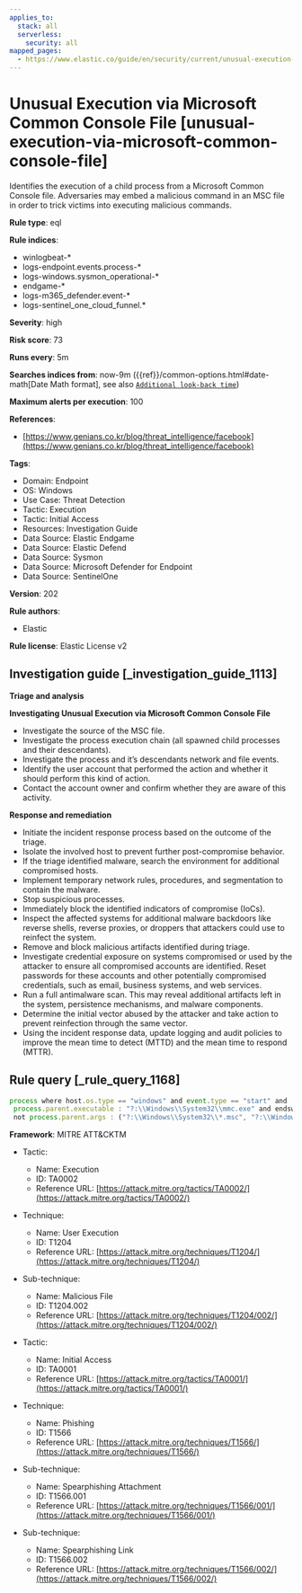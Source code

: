 ```yaml
---
applies_to:
  stack: all
  serverless:
    security: all
mapped_pages:
  - https://www.elastic.co/guide/en/security/current/unusual-execution-via-microsoft-common-console-file.html
---
```


# Unusual Execution via Microsoft Common Console File [unusual-execution-via-microsoft-common-console-file]

Identifies the execution of a child process from a Microsoft Common Console file. Adversaries may embed a malicious command in an MSC file in order to trick victims into executing malicious commands.

**Rule type**: eql

**Rule indices**:

* winlogbeat-*
* logs-endpoint.events.process-*
* logs-windows.sysmon_operational-*
* endgame-*
* logs-m365_defender.event-*
* logs-sentinel_one_cloud_funnel.*

**Severity**: high

**Risk score**: 73

**Runs every**: 5m

**Searches indices from**: now-9m ({{ref}}/common-options.html#date-math[Date Math format], see also [`Additional look-back time`](docs-content://solutions/security/detect-and-alert/create-detection-rule.md#rule-schedule))

**Maximum alerts per execution**: 100

**References**:

* [https://www.genians.co.kr/blog/threat_intelligence/facebook](https://www.genians.co.kr/blog/threat_intelligence/facebook)

**Tags**:

* Domain: Endpoint
* OS: Windows
* Use Case: Threat Detection
* Tactic: Execution
* Tactic: Initial Access
* Resources: Investigation Guide
* Data Source: Elastic Endgame
* Data Source: Elastic Defend
* Data Source: Sysmon
* Data Source: Microsoft Defender for Endpoint
* Data Source: SentinelOne

**Version**: 202

**Rule authors**:

* Elastic

**Rule license**: Elastic License v2

## Investigation guide [_investigation_guide_1113]

**Triage and analysis**

**Investigating Unusual Execution via Microsoft Common Console File**

* Investigate the source of the MSC file.
* Investigate the process execution chain (all spawned child processes and their descendants).
* Investigate the process and it’s descendants network and file events.
* Identify the user account that performed the action and whether it should perform this kind of action.
* Contact the account owner and confirm whether they are aware of this activity.

**Response and remediation**

* Initiate the incident response process based on the outcome of the triage.
* Isolate the involved host to prevent further post-compromise behavior.
* If the triage identified malware, search the environment for additional compromised hosts.
* Implement temporary network rules, procedures, and segmentation to contain the malware.
* Stop suspicious processes.
* Immediately block the identified indicators of compromise (IoCs).
* Inspect the affected systems for additional malware backdoors like reverse shells, reverse proxies, or droppers that attackers could use to reinfect the system.
* Remove and block malicious artifacts identified during triage.
* Investigate credential exposure on systems compromised or used by the attacker to ensure all compromised accounts are identified. Reset passwords for these accounts and other potentially compromised credentials, such as email, business systems, and web services.
* Run a full antimalware scan. This may reveal additional artifacts left in the system, persistence mechanisms, and malware components.
* Determine the initial vector abused by the attacker and take action to prevent reinfection through the same vector.
* Using the incident response data, update logging and audit policies to improve the mean time to detect (MTTD) and the mean time to respond (MTTR).


## Rule query [_rule_query_1168]

```js
process where host.os.type == "windows" and event.type == "start" and
 process.parent.executable : "?:\\Windows\\System32\\mmc.exe" and endswith~(process.parent.args, ".msc") and
 not process.parent.args : ("?:\\Windows\\System32\\*.msc", "?:\\Windows\\SysWOW64\\*.msc", "?:\\Program files\\*.msc", "?:\\Program Files (x86)\\*.msc")
```

**Framework**: MITRE ATT&CKTM

* Tactic:

    * Name: Execution
    * ID: TA0002
    * Reference URL: [https://attack.mitre.org/tactics/TA0002/](https://attack.mitre.org/tactics/TA0002/)

* Technique:

    * Name: User Execution
    * ID: T1204
    * Reference URL: [https://attack.mitre.org/techniques/T1204/](https://attack.mitre.org/techniques/T1204/)

* Sub-technique:

    * Name: Malicious File
    * ID: T1204.002
    * Reference URL: [https://attack.mitre.org/techniques/T1204/002/](https://attack.mitre.org/techniques/T1204/002/)

* Tactic:

    * Name: Initial Access
    * ID: TA0001
    * Reference URL: [https://attack.mitre.org/tactics/TA0001/](https://attack.mitre.org/tactics/TA0001/)

* Technique:

    * Name: Phishing
    * ID: T1566
    * Reference URL: [https://attack.mitre.org/techniques/T1566/](https://attack.mitre.org/techniques/T1566/)

* Sub-technique:

    * Name: Spearphishing Attachment
    * ID: T1566.001
    * Reference URL: [https://attack.mitre.org/techniques/T1566/001/](https://attack.mitre.org/techniques/T1566/001/)

* Sub-technique:

    * Name: Spearphishing Link
    * ID: T1566.002
    * Reference URL: [https://attack.mitre.org/techniques/T1566/002/](https://attack.mitre.org/techniques/T1566/002/)



